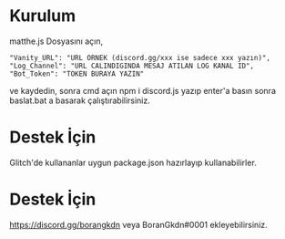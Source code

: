 # Kurulum

matthe.js Dosyasını açın,

    "Vanity_URL": "URL ORNEK (discord.gg/xxx ise sadece xxx yazın)",
    "Log_Channel": "URL CALINDIGINDA MESAJ ATILAN LOG KANAL ID",
    "Bot_Token": "TOKEN BURAYA YAZIN"

ve kaydedin, sonra cmd açın npm i discord.js yazıp enter'a basın sonra baslat.bat a basarak çalıştırabilirsiniz.

# Destek İçin 

Glitch'de kullananlar uygun package.json hazırlayıp kullanabilirler. 

# Destek İçin

https://discord.gg/borangkdn veya BoranGkdn#0001 ekleyebilirsiniz.
